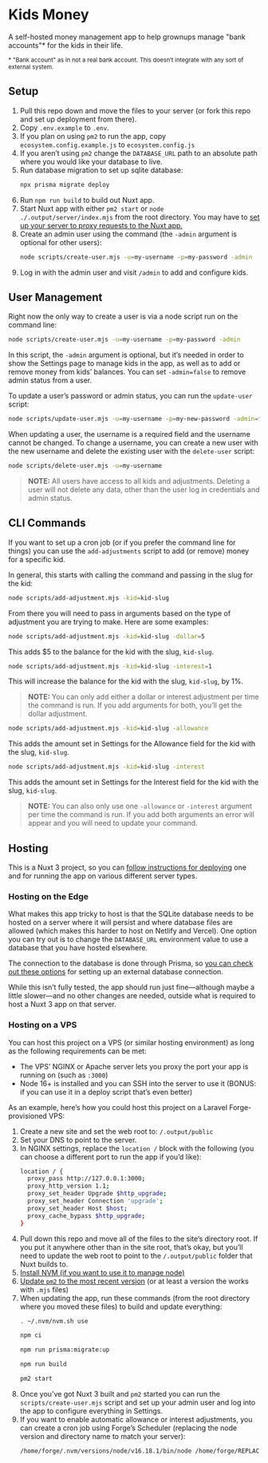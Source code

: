 # Kids Money

A self-hosted money management app to help grownups manage "bank accounts"* for the kids in their life.

<small>* "Bank account" as in not a real bank account. This doesn’t integrate with any sort of external system.</small>

## Setup

1. Pull this repo down and move the files to your server (or fork this repo and set up deployment from there).
2. Copy `.env.example` to `.env`.
3. If you plan on using `pm2` to run the app, copy `ecosystem.config.example.js` to `ecosystem.config.js`
4. If you aren’t using `pm2` change the `DATABASE_URL` path to an absolute path where you would like your database to live.
5. Run database migration to set up sqlite database:
   ```bash
   npx prisma migrate deploy
   ```
6. Run `npm run build` to build out Nuxt app.
7. Start Nuxt app with either `pm2 start` or `node ./.output/server/index.mjs` from the root directory. You may have to [set up your server to proxy requests to the Nuxt app.](https://nuxt.com/docs/getting-started/deployment)
8. Create an admin user using the command (the `-admin` argument is optional for other users):
   ```bash
   node scripts/create-user.mjs -u=my-username -p=my-password -admin
   ```
9. Log in with the admin user and visit `/admin` to add and configure kids.


## User Management

Right now the only way to create a user is via a node script run on the command line:

```bash
node scripts/create-user.mjs -u=my-username -p=my-password -admin
```

In this script, the `-admin` argument is optional, but it’s needed in order to show the Settings page to manage kids in the app, as well as to add or remove money from kids’ balances. You can set `-admin=false` to remove admin status from a user.

To update a user’s password or admin status, you can run the `update-user` script:

```bash
node scripts/update-user.mjs -u=my-username -p=my-new-password -admin=false
```

When updating a user, the username is a required field and the username cannot be changed. To change a username, you can create a new user with the new username and delete the existing user with the `delete-user` script:

```bash
node scripts/delete-user.mjs -u=my-username
```

> **NOTE:** All users have access to all kids and adjustments. Deleting a user will not delete any data, other than the user log in credentials and admin status.


## CLI Commands

If you want to set up a cron job (or if you prefer the command line for things) you can use the `add-adjustments` script to add (or remove) money for a specific kid.

In general, this starts with calling the command and passing in the slug for the kid:

```bash
node scripts/add-adjustment.mjs -kid=kid-slug
```

From there you will need to pass in arguments based on the type of adjustment you are trying to make. Here are some examples:

```bash
node scripts/add-adjustment.mjs -kid=kid-slug -dollar=5
```

This adds $5 to the balance for the kid with the slug, `kid-slug`.

```bash
node scripts/add-adjustment.mjs -kid=kid-slug -interest=1
```

This will increase the balance for the kid with the slug, `kid-slug`, by 1%.

> **NOTE:** You can only add either a dollar or interest adjustment per time the command is run. If you add arguments for both, you’ll get the dollar adjustment.

```bash
node scripts/add-adjustment.mjs -kid=kid-slug -allowance
```

This adds the amount set in Settings for the Allowance field for the kid with the slug, `kid-slug`.

```bash
node scripts/add-adjustment.mjs -kid=kid-slug -interest
```

This adds the amount set in Settings for the Interest field for the kid with the slug, `kid-slug`.

> **NOTE:** You can also only use one `-allowance` or `-interest` argument per time the command is run. If you add both arguments an error will appear and you will need to update your command.


## Hosting

This is a Nuxt 3 project, so you can [follow instructions for deploying](https://nuxt.com/docs/getting-started/deployment) one and for running the app on various different server types.

### Hosting on the Edge

What makes this app tricky to host is that the SQLite database needs to be hosted on a server where it will persist and where database files are allowed (which makes this harder to host on Netlify and Vercel). One option you can try out is to change the `DATABASE_URL` environment value to use a database that you have hosted elsewhere.

The connection to the database is done through Prisma, so [you can check out these options](https://www.prisma.io/docs/reference/database-reference/connection-urls) for setting up an external database connection.

While this isn’t fully tested, the app should run just fine—although maybe a little slower—and no other changes are needed, outside what is required to host a Nuxt 3 app on that server.

### Hosting on a VPS

You can host this project on a VPS (or similar hosting environment) as long as the following requirements can be met:

- The VPS’ NGINX or Apache server lets you proxy the port your app is running on (such as `:3000`)
- Node 16+ is installed and you can SSH into the server to use it (BONUS: if you can use it in a deploy script that’s even better)

As an example, here’s how you could host this project on a Laravel Forge-provisioned VPS:

1. Create a new site and set the web root to: `/.output/public`
2. Set your DNS to point to the server.
3. In NGINX settings, replace the `location /` block with the following (you can choose a different port to run the app if you’d like):
   ```bash
   location / {
     proxy_pass http://127.0.0.1:3000;
     proxy_http_version 1.1;
     proxy_set_header Upgrade $http_upgrade;
     proxy_set_header Connection 'upgrade';
     proxy_set_header Host $host;
     proxy_cache_bypass $http_upgrade;
   }
   ```
3. Pull down this repo and move all of the files to the site’s directory root. If you put it anywhere other than in the site root, that’s okay, but you’ll need to update the web root to point to the `/.output/public` folder that Nuxt builds to.
4. [Install NVM (if you want to use it to manage node)](https://github.com/nvm-sh/nvm#installing-and-updating)
5. [Update `pm2` to the most recent version](https://pm2.keymetrics.io/docs/usage/update-pm2/) (or at least a version the works with `.mjs` files)
6. When updating the app, run these commands (from the root directory where you moved these files) to build and update everything:
   ```bash
   . ~/.nvm/nvm.sh use
   
   npm ci
   
   npm run prisma:migrate:up
   
   npm run build
   
   pm2 start
   ```
7. Once you’ve got Nuxt 3 built and `pm2` started you can run the `scripts/create-user.mjs` script and set up your admin user and log into the app to configure everything in Settings.
8. If you want to enable automatic allowance or interest adjustments, you can create a cron job using Forge’s Scheduler (replacing the node version and directory name to match your server):
   ```bash
   /home/forge/.nvm/versions/node/v16.18.1/bin/node /home/forge/REPLACE_WITH_SITE_DIRECTORY_NAME/scripts/add-adjustment.mjs -kid=kid-slug -interest
   ```
